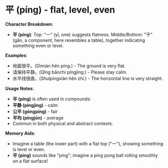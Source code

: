 # **平 (píng) - flat, level, even**

**Character Breakdown**:  
- **平 (píng)**: Top: "一" (yī, one) suggests flatness. Middle/Bottom: "干" (gān, a component, here resembles a table), together indicating something even or level.

**Examples**:  
- 地面很平。(Dìmiàn hěn píng.) - The ground is very flat.  
- 请保持平静。(Qǐng bǎochí píngjìng.) - Please stay calm.  
- 水平线很直。(Shuǐpíngxiàn hěn zhí.) - The horizontal line is very straight.

**Usage Notes**:  
- **平 (píng)** is often used in compounds:  
- **平静 (píngjìng)** - calm  
- **公平 (gōngpíng)** - fair  
- **平均 (píngjūn)** - average  
- Common in both physical and abstract contexts.

**Memory Aids**:  
- Imagine a table (the lower part) with a flat top ("一"), showing something is level or even.  
- **平 (píng)** sounds like "ping"; imagine a ping pong ball rolling smoothly on a flat surface!
